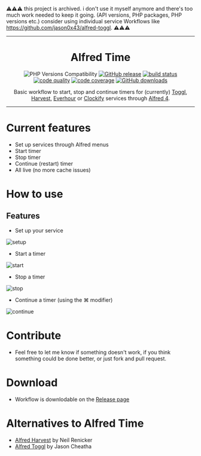 ⚠️⚠️⚠️ this project is archived. i don't use it myself anymore and there's too much work needed to keep it going. (API versions, PHP packages, PHP versions etc.) consider using individual service Workflows like https://github.com/jason0x43/alfred-toggl. ⚠️⚠️⚠️

___

<h1 align="center">Alfred Time</h1>

<p align="center">
<img src="https://shields.io/badge/PHP-8.1|8.2-blue" alt="PHP Versions Compatibility">
<a href="https://github.com/godbout/alfred-time/releases/latest"><img src="https://img.shields.io/github/v/release/godbout/alfred-time" alt="GitHub release"></a>
<a href="https://github.com/godbout/alfred-time/actions"><img src="https://img.shields.io/github/actions/workflow/status/godbout/alfred-time/main.yml" alt="build status"></a>
<a href="https://scrutinizer-ci.com/g/godbout/alfred-time"><img src="https://img.shields.io/scrutinizer/quality/g/godbout/alfred-time" alt="code quality"></a>
<a href="https://scrutinizer-ci.com/g/godbout/alfred-time"><img src="https://img.shields.io/scrutinizer/coverage/g/godbout/alfred-time" alt="code coverage"></a>
<a href="https://github.com/godbout/alfred-time/releases"><img src="https://img.shields.io/github/downloads/godbout/alfred-time/total" alt="GitHub downloads"></a>
</p>

<p align="center">
    Basic workflow to start, stop and continue timers for (currently) <a href="https://toggl.com/">Toggl</a>, <a href="https://www.getharvest.com/">Harvest</a>, <a href="https://www.everhour.com/">Everhour</a> or <a href="https://clockify.me/">Clockify</a> services through <a href="http://alfredapp.com/">Alfred 4</a>.
</p>

---

# Current features

* Set up services through Alfred menus
* Start timer
* Stop timer
* Continue (restart) timer
* All live (no more cache issues)

# How to use

## Features

* Set up your service

![setup](https://github.com/godbout/alfred-time/blob/master/resources/screenshots/setup.gif)

* Start a timer

![start](https://github.com/godbout/alfred-time/blob/master/resources/screenshots/start.gif)

* Stop a timer

![stop](https://github.com/godbout/alfred-time/blob/master/resources/screenshots/stop.gif)

* Continue a timer (using the ⌘ modifier)

![continue](https://github.com/godbout/alfred-time/blob/master/resources/screenshots/continue.gif)

# Contribute

* Feel free to let me know if something doesn't work, if you think something could be done better, or just fork and pull request.

# Download

* Workflow is downlodable on the [Release page](https://github.com/godbout/alfred-time/releases)

# Alternatives to Alfred Time

* [Alfred Harvest](https://github.com/tinystride/alfred-harvest) by Neil Renicker
* [Alfred Toggl](https://github.com/jason0x43/alfred-toggl) by Jason Cheatha
